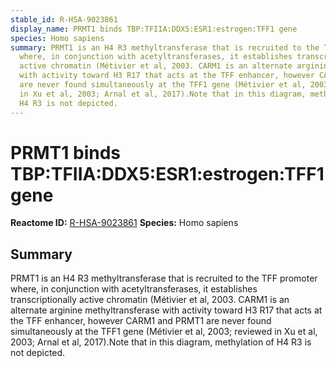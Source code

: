 ```yaml
---
stable_id: R-HSA-9023861
display_name: PRMT1 binds TBP:TFIIA:DDX5:ESR1:estrogen:TFF1 gene
species: Homo sapiens
summary: PRMT1 is an H4 R3 methyltransferase that is recruited to the TFF promoter
  where, in conjunction with acetyltransferases, it establishes transcriptionally
  active chromatin (Métivier et al, 2003. CARM1 is an alternate arginine methyltransferase
  with activity toward H3 R17 that acts at the TFF enhancer, however CARM1 and PRMT1
  are never found simultaneously at the TFF1 gene (Métivier et al, 2003; reviewed
  in Xu et al, 2003; Arnal et al, 2017).Note that in this diagram, methylation of
  H4 R3 is not depicted.
---
```


# PRMT1 binds TBP:TFIIA:DDX5:ESR1:estrogen:TFF1 gene
**Reactome ID:** [R-HSA-9023861](https://reactome.org/content/detail/R-HSA-9023861)
**Species:** Homo sapiens

## Summary

PRMT1 is an H4 R3 methyltransferase that is recruited to the TFF promoter where, in conjunction with acetyltransferases, it establishes transcriptionally active chromatin (Métivier et al, 2003. CARM1 is an alternate arginine methyltransferase with activity toward H3 R17 that acts at the TFF enhancer, however CARM1 and PRMT1 are never found simultaneously at the TFF1 gene (Métivier et al, 2003; reviewed in Xu et al, 2003; Arnal et al, 2017).Note that in this diagram, methylation of H4 R3 is not depicted.
